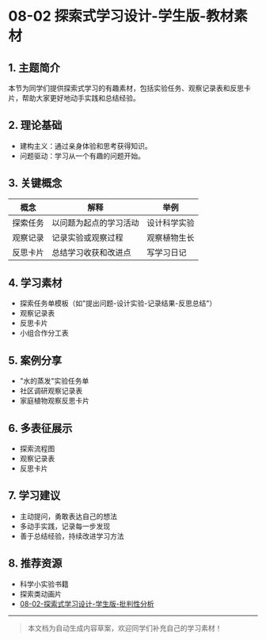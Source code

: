 # 08-02 探索式学习设计-学生版-教材素材

## 1. 主题简介

本节为同学们提供探索式学习的有趣素材，包括实验任务、观察记录表和反思卡片，帮助大家更好地动手实践和总结经验。

## 2. 理论基础

- 建构主义：通过亲身体验和思考获得知识。
- 问题驱动：学习从一个有趣的问题开始。

## 3. 关键概念

| 概念 | 解释 | 举例 |
|------|------|------|
| 探索任务 | 以问题为起点的学习活动 | 设计科学实验 |
| 观察记录 | 记录实验或观察过程 | 观察植物生长 |
| 反思卡片 | 总结学习收获和改进点 | 写学习日记 |

## 4. 学习素材

- 探索任务单模板（如"提出问题-设计实验-记录结果-反思总结"）
- 观察记录表
- 反思卡片
- 小组合作分工表

## 5. 案例分享

- "水的蒸发"实验任务单
- 社区调研观察记录表
- 家庭植物观察反思卡片

## 6. 多表征展示

- 探索流程图
- 观察记录表
- 反思卡片

## 7. 学习建议

- 主动提问，勇敢表达自己的想法
- 多动手实践，记录每一步发现
- 善于总结经验，持续改进学习方法

## 8. 推荐资源

- 科学小实验书籍
- 探索类动画片
- [08-02-探索式学习设计-学生版-批判性分析](./08-02-探索式学习设计-学生版-批判性分析.md)

---

> 本文档为自动生成内容草案，欢迎同学们补充自己的学习素材！
